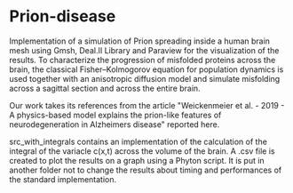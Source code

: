# Prion-disease
Implementation of a simulation of Prion spreading inside a human brain mesh using Gmsh, Deal.II Library and Paraview for the visualization of the results. To characterize the progression of misfolded proteins across the brain, the classical Fisher–Kolmogorov equation for population dynamics is used together with an anisotropic diffusion model and simulate misfolding across a sagittal section and across the entire brain.

Our work takes its references from the article "Weickenmeier et al. - 2019 - A physics-based model explains the prion-like features of neurodegeneration in Alzheimers disease" reported here.

src_with_integrals contains an implementation of the calculation of the integral of the variacle c(x,t) across the volume of the brain. A .csv file is created to plot the results on a graph using a Phyton script. It is put in another folder not to change the results about timing and performances of the standard implementation.
